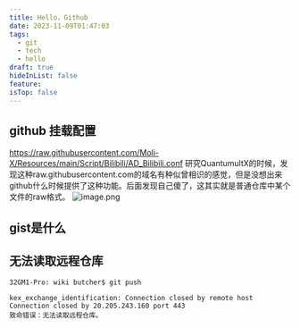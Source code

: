 ```yaml
---
title: Hello，Github
date: 2023-11-09T01:47:03
tags:
  - git
  - tech
  - hello
draft: true
hideInList: false
feature: 
isTop: false
---
```


## github 挂载配置

https://raw.githubusercontent.com/Moli-X/Resources/main/Script/Bilibili/AD_Bilibili.conf
研究QuantumultX的时候，发现这种raw.githubusercontent.com的域名有种似曾相识的感觉，但是没想出来github什么时候提供了这种功能。后面发现自己傻了，这其实就是普通仓库中某个文件的raw格式。
![image.png](https://bestkxt.oss-cn-guangzhou.aliyuncs.com/img/202311120152504.png)



## gist是什么






## 无法读取远程仓库

```shell
32GM1-Pro: wiki butcher$ git push

kex_exchange_identification: Connection closed by remote host
Connection closed by 20.205.243.160 port 443
致命错误：无法读取远程仓库。
```


<!--more-->